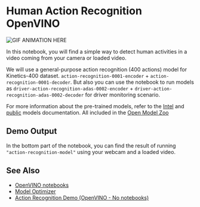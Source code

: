 # Human Action Recognition OpenVINO

![GIF ANIMATION HERE](./action_recognition.gif)

In this notebook, you will find a simple way to detect human activities in a video coming from your camera or loaded video.

We will use a general-purpose action recognition (400 actions) model for Kinetics-400 dataset. `action-recognition-0001-encoder` + `action-recognition-0001-decoder`. But also you can use the notebook to run models as `driver-action-recognition-adas-0002-encoder` + `driver-action-recognition-adas-0002-decoder` for driver monitoring scenario. 

For more information about the pre-trained models, refer to the [Intel](https://github.com/openvinotoolkit/open_model_zoo/tree/master/models/intel) and [public](https://github.com/openvinotoolkit/open_model_zoo/tree/master/models/public) models documentation. All included in the [Open Model Zoo](https://github.com/openvinotoolkit/open_model_zoo)

## Demo Output

In the bottom part of the notebook, you can find the result of running `"action-recognition-model"` using your webcam and a loaded video.

## See Also

* [OpenVINO notebooks](https://github.com/openvinotoolkit/openvino_notebooks)
* [Model Optimizer](https://docs.openvinotoolkit.org/latest/_docs_MO_DG_Deep_Learning_Model_Optimizer_DevGuide.html)
* [Action Recognition Demo (OpenVINO - No notebooks)](https://docs.openvino.ai/latest/omz_demos_action_recognition_demo_python.html)
